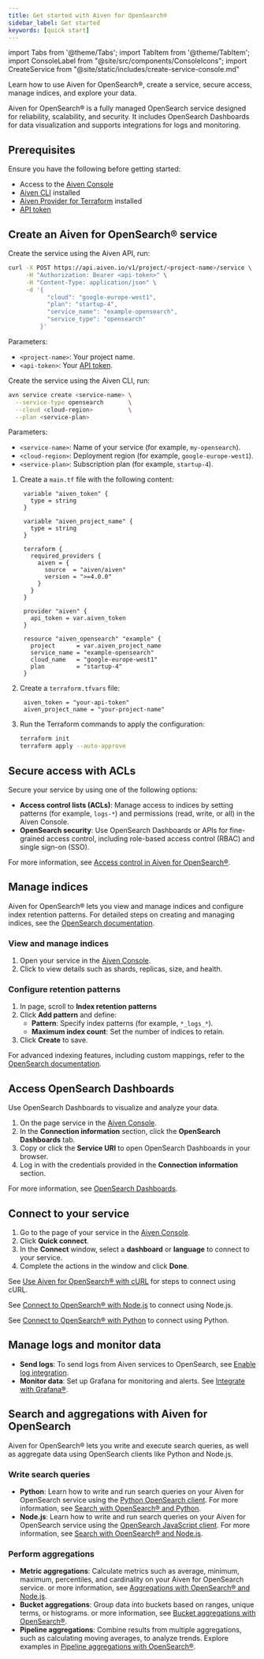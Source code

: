 ```yaml
---
title: Get started with Aiven for OpenSearch®
sidebar_label: Get started
keywords: [quick start]
---
```


import Tabs from '@theme/Tabs';
import TabItem from '@theme/TabItem';
import ConsoleLabel from "@site/src/components/ConsoleIcons";
import CreateService from "@site/static/includes/create-service-console.md"

Learn how to use Aiven for OpenSearch®, create a service, secure access, manage indices, and explore your data.

Aiven for OpenSearch® is a fully managed OpenSearch service designed for reliability,
scalability, and security. It includes OpenSearch Dashboards for data visualization and
supports integrations for logs and monitoring.

## Prerequisites

Ensure you have the following before getting started:

- Access to the [Aiven Console](https://console.aiven.io)
- [Aiven CLI](https://github.com/aiven/aiven-client#installation) installed
- [Aiven Provider for Terraform](https://registry.terraform.io/providers/aiven/aiven/latest/docs) installed
- [API token](/docs/platform/howto/create_authentication_token)

## Create an Aiven for OpenSearch® service

<Tabs groupId="group1">
<TabItem value="1" label="Console" default>

<CreateService serviceType="OpenSearch®"/>

</TabItem>
<TabItem value="API" label="API">

Create the service using the Aiven API, run:

```bash
curl -X POST https://api.aiven.io/v1/project/<project-name>/service \
     -H "Authorization: Bearer <api-token>" \
     -H "Content-Type: application/json" \
     -d '{
           "cloud": "google-europe-west1",
           "plan": "startup-4",
           "service_name": "example-opensearch",
           "service_type": "opensearch"
         }'
```

Parameters:

- `<project-name>`: Your project name.
- `<api-token>`: Your [API token](/docs/platform/howto/create_authentication_token).

</TabItem>
<TabItem value="CLI" label="CLI">

Create the service using the Aiven CLI, run:

```bash
avn service create <service-name> \
  --service-type opensearch       \
  --cloud <cloud-region>          \
  --plan <service-plan>
```

Parameters:

- `<service-name>`: Name of your service (for example, `my-opensearch`).
- `<cloud-region>`: Deployment region (for example, `google-europe-west1`).
- `<service-plan>`: Subscription plan (for example, `startup-4`).

</TabItem>
<TabItem value="Terraform" label="Terraform">

1. Create a `main.tf` file with the following content:

   ```hcl
    variable "aiven_token" {
      type = string
    }

    variable "aiven_project_name" {
      type = string
    }

    terraform {
      required_providers {
        aiven = {
          source  = "aiven/aiven"
          version = ">=4.0.0"
        }
      }
    }

    provider "aiven" {
      api_token = var.aiven_token
    }

    resource "aiven_opensearch" "example" {
      project      = var.aiven_project_name
      service_name = "example-opensearch"
      cloud_name   = "google-europe-west1"
      plan         = "startup-4"
    }
    ```

1. Create a `terraform.tfvars` file:

   ```hcl
    aiven_token = "your-api-token"
    aiven_project_name = "your-project-name"
    ```

1. Run the Terraform commands to apply the configuration:

   ```bash
   terraform init
   terraform apply --auto-approve
   ```

</TabItem>
</Tabs>

## Secure access with ACLs

Secure your service by using one of the following options:

- **Access control lists (ACLs)**: Manage access to indices by setting patterns
  (for example, `logs-*`) and permissions (read, write, or all) in the Aiven Console.
- **OpenSearch security**: Use OpenSearch Dashboards or APIs for fine-grained access
  control, including role-based access control (RBAC) and single sign-on (SSO).

For more information, see
[Access control in Aiven for OpenSearch®](https://aiven.io/docs/products/opensearch/concepts/access_control).

## Manage indices

Aiven for OpenSearch® lets you view and manage indices and configure index retention
patterns. For detailed steps on creating and managing indices, see
the [OpenSearch documentation](https://opensearch.org/docs/latest/opensearch/index-data/).

### View and manage indices

1. Open your service in the [Aiven Console](https://console.aiven.io/).
1. Click <ConsoleLabel name="opensearchindexes" /> to view details such as shards, replicas, size, and health.

### Configure retention patterns

1. In <ConsoleLabel name="opensearchindexes" /> page, scroll to
   **Index retention patterns**
1. Click **Add pattern** and define:
   - **Pattern**: Specify index patterns (for example, `*_logs_*`).
   - **Maximum index count**: Set the number of indices to retain.
1. Click **Create** to save.

For advanced indexing features, including custom mappings, refer to the
[OpenSearch documentation](https://opensearch.org/docs/latest/opensearch/index-data/).

## Access OpenSearch Dashboards

Use OpenSearch Dashboards to visualize and analyze your data.

1. On the <ConsoleLabel name="overview"/> page service in the [Aiven Console](https://console.aiven.io/).
1. In the **Connection information** section, click the **OpenSearch Dashboards** tab.
1. Copy or click the **Service URI** to open OpenSearch Dashboards in your browser.
1. Log in with the credentials provided in the **Connection information** section.

For more information, see
[OpenSearch Dashboards](https://opensearch.org/docs/latest/dashboards/).

## Connect to your service

<Tabs groupId="connect-service">
<TabItem value="Console" label="Console" default>

1. Go to the <ConsoleLabel name="overview"/>  page of your service in the [Aiven Console](https://console.aiven.io/).
1. Click **Quick connect**.
1. In the **Connect** window, select a **dashboard** or **language** to connect to your
   service.
1. Complete the actions in the window and click **Done**.

</TabItem>
<TabItem value="cURL" label="cURL">

See
[Use Aiven for OpenSearch® with cURL](https://aiven.io/docs/products/opensearch/howto/opensearch-with-curl)
for steps to connect using cURL.

</TabItem>
<TabItem value="Node.js" label="Node.js">

See
[Connect to OpenSearch® with Node.js](https://aiven.io/docs/products/opensearch/howto/connect-with-nodejs)
to connect using Node.js.

</TabItem>

<TabItem value="Python" label="Python">

See [Connect to OpenSearch® with Python](https://aiven.io/docs/products/opensearch/howto/connect-with-python) to connect using Python.

</TabItem>
</Tabs>

## Manage logs and monitor data

- **Send logs**: To send logs from Aiven services to OpenSearch, see [Enable log integration](https://aiven.io/docs/products/opensearch/howto/opensearch-log-integration).
- **Monitor data**: Set up Grafana for monitoring and alerts. See [Integrate with Grafana®](https://aiven.io/docs/products/opensearch/howto/integrate-with-grafana).


## Search and aggregations with Aiven for OpenSearch

Aiven for OpenSearch® lets you write and execute search queries, as well as aggregate
data using OpenSearch clients like Python and Node.js.

### Write search queries

- **Python**: Learn how to write and run search queries on your Aiven for OpenSearch
  service using the [Python OpenSearch client](https://github.com/opensearch-project/opensearch-py).
  For more information, see
  [Search with OpenSearch® and Python](/docs/products/opensearch/howto/opensearch-search-and-python).
- **Node.js**: Learn how to write and run search queries on your Aiven for OpenSearch
  service using the [OpenSearch JavaScript client](https://github.com/opensearch-project/opensearch-js).
  For more information, see
  [Search with OpenSearch® and Node.js](/docs/products/opensearch/howto/opensearch-and-nodejs).

### Perform aggregations

- **Metric aggregations**: Calculate metrics such as average, minimum, maximum,
  percentiles, and cardinality on your Aiven for OpenSearch
  service. or more information, see
  [Aggregations with OpenSearch® and Node.js](/docs/products/opensearch/howto/opensearch-aggregations-and-nodejs#metrics-aggregations).
- **Bucket aggregations**: Group data into buckets based on ranges, unique terms, or
  histograms. or more information, see
  [Bucket aggregations with OpenSearch®](/docs/products/opensearch/howto/opensearch-aggregations-and-nodejs#bucket-aggregations).
- **Pipeline aggregations**: Combine results from multiple aggregations, such as
  calculating moving averages, to analyze trends. Explore examples in
  [Pipeline aggregations with OpenSearch®](/docs/products/opensearch/howto/opensearch-aggregations-and-nodejs#pipeline-aggregations).
